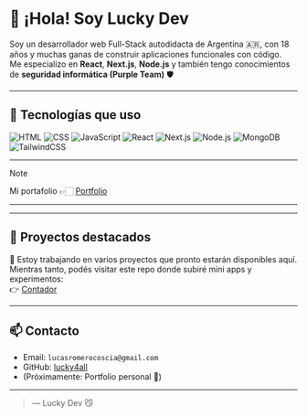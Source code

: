 # 👋 ¡Hola! Soy Lucky Dev

Soy un desarrollador web Full-Stack autodidacta de Argentina 🇦🇷, con 18 años y muchas ganas de construir aplicaciones funcionales con código.  
Me especializo en **React**, **Next.js**, **Node.js** y también tengo conocimientos de **seguridad informática (Purple Team)** 🛡️

---

## 🚀 Tecnologías que uso

![HTML](https://img.shields.io/badge/-HTML5-E34F26?style=flat&logo=html5&logoColor=white)
![CSS](https://img.shields.io/badge/-CSS3-1572B6?style=flat&logo=css3)
![JavaScript](https://img.shields.io/badge/-JavaScript-F7DF1E?style=flat&logo=javascript&logoColor=black)
![React](https://img.shields.io/badge/-React-61DAFB?style=flat&logo=react&logoColor=black)
![Next.js](https://img.shields.io/badge/-Next.js-000000?style=flat&logo=nextdotjs)
![Node.js](https://img.shields.io/badge/-Node.js-339933?style=flat&logo=node.js&logoColor=white)
![MongoDB](https://img.shields.io/badge/-MongoDB-47A248?style=flat&logo=mongodb&logoColor=white)
![TailwindCSS](https://img.shields.io/badge/-Tailwind%20CSS-38B2AC?style=flat&logo=tailwind-css)

---
> [!NOTE] 
> Mi portafolio 👉🏻 [Portfolio](#)

---

---

## 📌 Proyectos destacados

🔧 Estoy trabajando en varios proyectos que pronto estarán disponibles aquí.  
Mientras tanto, podés visitar este repo donde subiré mini apps y experimentos:  
👉 [Contador](https://github.com/lucky4all/counter)

---

## 📫 Contacto

- Email: `lucasromerocoscia@gmail.com`
- GitHub: [lucky4all](https://github.com/lucky4all)
- (Próximamente: Portfolio personal 🚧)

---
> — Lucky Dev 😼
